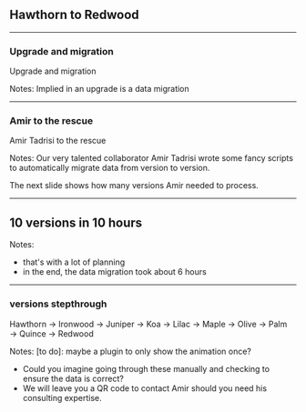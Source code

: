 ## Hawthorn to Redwood

---

### Upgrade and migration <!-- .element: class="hide" -->

Upgrade and migration

Notes:
Implied in an upgrade is a data migration

---

### Amir to the rescue <!-- .element: class="hide" -->

Amir Tadrisi to the rescue


Notes:
Our very talented collaborator Amir Tadrisi wrote some fancy scripts to automatically migrate data from version to version.

The next slide shows how many versions Amir needed to process.

---

## 10 versions in 10 hours

Notes:
- that's with a lot of planning
- in the end, the data migration took about 6 hours

---

### versions stepthrough <!-- .element: class="hide" -->

<span>Hawthorn →</span> 
<span>Ironwood →</span> <!-- .element: class="fragment" data-fragment-index="2" --> 
<span>Juniper →</span> <!-- .element: class="fragment" data-fragment-index="3" --> 
<span>Koa →</span> <!-- .element: class="fragment" data-fragment-index="4" --> 
<span>Lilac →</span> <!-- .element: class="fragment" data-fragment-index="5" --> 
<span>Maple →</span> <!-- .element: class="fragment" data-fragment-index="6" --> 
<span>Olive →</span> <!-- .element: class="fragment" data-fragment-index="7" --> 
<span>Palm →</span> <!-- .element: class="fragment" data-fragment-index="8" --> 
<span>Quince →</span> <!-- .element: class="fragment" data-fragment-index="9" --> 
<span>Redwood</span> <!-- .element: class="fragment" data-fragment-index="10" -->

Notes:
[to do]: maybe a plugin to only show the animation once?
- Could you imagine going through these manually and checking to ensure the data is correct?
- We will leave you a QR code to contact Amir should you need his consulting expertise.
